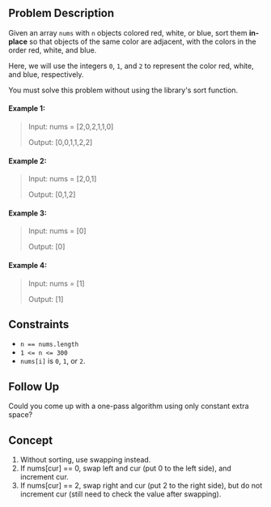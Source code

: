 ## Problem Description

Given an array `nums` with `n` objects colored red, white, or blue, sort them **in-place** so that objects of the same color are adjacent, with the colors in the order red, white, and blue.

Here, we will use the integers `0`, `1`, and `2` to represent the color red, white, and blue, respectively.

You must solve this problem without using the library's sort function.

#### Example 1:
> Input: nums = [2,0,2,1,1,0]
>
> Output: [0,0,1,1,2,2]

#### Example 2:
> Input: nums = [2,0,1]
>
> Output: [0,1,2]

#### Example 3:
> Input: nums = [0]
>
> Output: [0]

#### Example 4:
> Input: nums = [1]
>
> Output: [1]

## Constraints

- `n == nums.length`
- `1 <= n <= 300`
- `nums[i]` is `0`, `1`, or `2`.

## Follow Up

Could you come up with a one-pass algorithm using only constant extra space?

## Concept
1. Without sorting, use swapping instead.
2. If nums[cur] == 0, swap left and cur (put 0 to the left side), and increment cur.
3. If nums[cur] == 2, swap right and cur (put 2 to the right side), but do not increment cur (still need to check the value after swapping).
